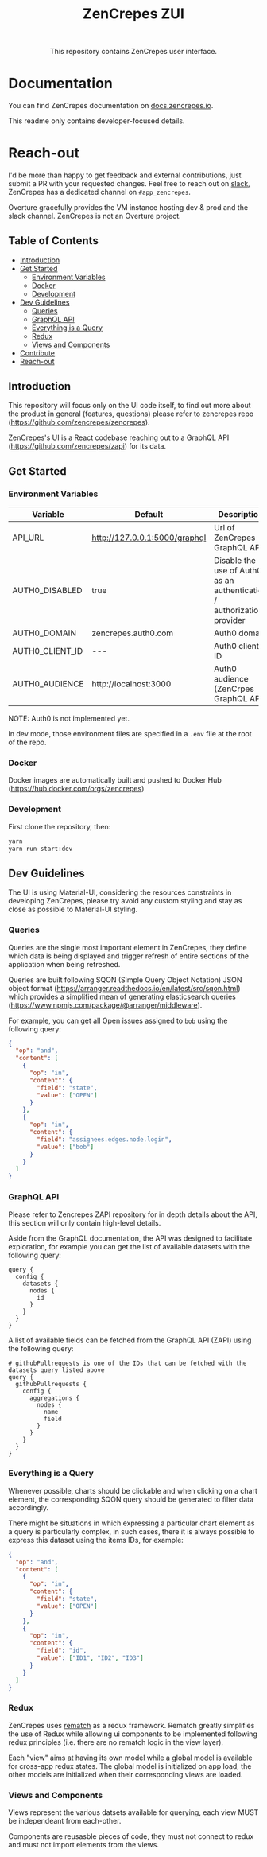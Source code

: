 <h1 align="center"> ZenCrepes ZUI </h1><br>

<p align="center">
This repository contains ZenCrepes user interface.
</p>

# Documentation

You can find ZenCrepes documentation on [docs.zencrepes.io](https://docs.zencrepes.io/).

This readme only contains developer-focused details.

# Reach-out

I'd be more than happy to get feedback and external contributions, just submit a PR with your requested changes. Feel free to reach out on [slack](http://slack.overture.bio/), ZenCrepes has a dedicated channel on `#app_zencrepes`.

Overture gracefully provides the VM instance hosting dev & prod and the slack channel. ZenCrepes is not an Overture project.

## Table of Contents

- [Introduction](#introduction)
- [Get Started](#get-started)
  - [Environment Variables](#environment-variables)
  - [Docker](#docker)
  - [Development](#development)
- [Dev Guidelines](#dev-guiderlines)
  - [Queries](#queries)
  - [GraphQL API](#graphql-api)
  - [Everything is a Query](#everything-is-a-query)
  - [Redux](#redux)
  - [Views and Components](#views-and-components)
- [Contribute](#contribute)
- [Reach-out](#reach-out)

## Introduction

This repository will focus only on the UI code itself, to find out more about the product in general (features, questions) please refer to zencrepes repo (https://github.com/zencrepes/zencrepes).

ZenCrepes's UI is a React codebase reaching out to a GraphQL API (https://github.com/zencrepes/zapi) for its data.

## Get Started

### Environment Variables

| Variable        | Default                       | Description                                                            |
| --------------- | ----------------------------- | ---------------------------------------------------------------------- |
| API_URL         | http://127.0.0.1:5000/graphql | Url of ZenCrepes GraphQL API                                           |
| AUTH0_DISABLED  | true                          | Disable the use of Auth0 as an authentication / authorization provider |
| AUTH0_DOMAIN    | zencrepes.auth0.com           | Auth0 domain                                                           |
| AUTH0_CLIENT_ID | ---                           | Auth0 client ID                                                        |
| AUTH0_AUDIENCE  | http://localhost:3000         | Auth0 audience (ZenCrpes GraphQL API)                                  |

NOTE: Auth0 is not implemented yet.

In dev mode, those environment files are specified in a `.env` file at the root of the repo.

### Docker

Docker images are automatically built and pushed to Docker Hub (https://hub.docker.com/orgs/zencrepes)

### Development

First clone the repository, then:

```bash
yarn
yarn run start:dev
```

## Dev Guidelines

The UI is using Material-UI, considering the resources constraints in developing ZenCrepes, please try avoid any custom styling and stay as close as possible to Material-UI styling.

### Queries

Queries are the single most important element in ZenCrepes, they define which data is being displayed and trigger refresh of entire sections of the application when being refreshed.

Queries are built following SQON (Simple Query Object Notation) JSON object format (https://arranger.readthedocs.io/en/latest/src/sqon.html) which provides a simplified mean of generating elasticsearch queries (https://www.npmjs.com/package/@arranger/middleware).

For example, you can get all Open issues assigned to `bob` using the following query:

```json
{
  "op": "and",
  "content": [
    {
      "op": "in",
      "content": {
        "field": "state",
        "value": ["OPEN"]
      }
    },
    {
      "op": "in",
      "content": {
        "field": "assignees.edges.node.login",
        "value": ["bob"]
      }
    }
  ]
}
```

### GraphQL API

Please refer to Zencrepes ZAPI repository for in depth details about the API, this section will only contain high-level details.

Aside from the GraphQL documentation, the API was designed to facilitate exploration, for example you can get the list of available datasets with the following query:

```gql
query {
  config {
    datasets {
      nodes {
        id
      }
    }
  }
}
```

A list of available fields can be fetched from the GraphQL API (ZAPI) using the following query:

```gql
# githubPullrequests is one of the IDs that can be fetched with the datasets query listed above
query {
  githubPullrequests {
    config {
      aggregations {
        nodes {
          name
          field
        }
      }
    }
  }
}
```

### Everything is a Query

Whenever possible, charts should be clickable and when clicking on a chart element, the corresponding SQON query should be generated to filter data accordingly.

There might be situations in which expressing a particular chart element as a query is particularly complex, in such cases, there it is always possible to express this dataset using the items IDs, for example:

```json
{
  "op": "and",
  "content": [
    {
      "op": "in",
      "content": {
        "field": "state",
        "value": ["OPEN"]
      }
    },
    {
      "op": "in",
      "content": {
        "field": "id",
        "value": ["ID1", "ID2", "ID3"]
      }
    }
  ]
}
```

### Redux

ZenCrepes uses [rematch](https://rematch.github.io/rematch/#/README?id=rematch) as a redux framework. Rematch greatly simplifies the use of Redux while allowing ui components to be implemented following redux principles (i.e. there are no rematch logic in the view layer).

Each "view" aims at having its own model while a global model is available for cross-app redux states. The global model is initialized on app load, the other models are initialized when their corresponding views are loaded.

### Views and Components

Views represent the various datsets available for querying, each view MUST be independeant from each-other.

Components are reusasble pieces of code, they must not connect to redux and must not import elements from the views.
